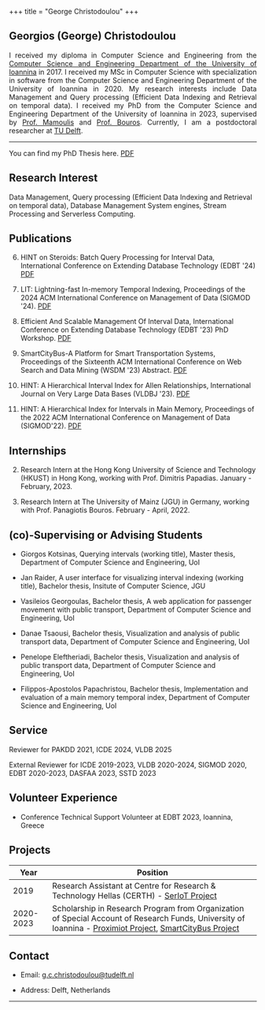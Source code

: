 +++
title = "George Christodoulou"
+++

## Georgios (George) Christodoulou 
<div align='justify'>
I received my diploma in Computer Science and Engineering from the <a href='https://www.cse.uoi.gr/?lang=en'>Computer Science and Engineering Department of the University of Ioannina</a> in 2017. I received my MSc in Computer Science with specialization in software from the Computer Science and Engineering Department of the University of Ioannina in 2020. My research interests include Data Management and Query processing (Efficient Data Indexing and Retrieval on temporal data). I received my PhD from the Computer Science and Engineering Department of the University of Ioannina in 2023, supervised by <a href='https://www.cs.uoi.gr/~nikos/indexb.html'>Prof. Mamoulis</a> and  <a href='https://pbour.github.io/'>Prof. Bouros</a>. Currently, I am a postdoctoral researcher at <a href='https://www.tudelft.nl/'>TU Delft</a>. 
<hr>

You can find my PhD Thesis here. [PDF](/GeorgeChristodoulou_Phd.pdf)

</div>

## Research Interest

Data Management, Query processing (Efficient Data Indexing and Retrieval on temporal data), Database Management System engines, Stream Processing and Serverless Computing.




## Publications 

6. HINT on Steroids: Batch Query Processing for Interval Data, International Conference on Extending Database Technology (EDBT '24) [PDF](/George_Christodoulou_EDBT24.pdf)

5. LIT: Lightning-fast In-memory Temporal Indexing, Proceedings of the 2024 ACM International Conference on Management of Data (SIGMOD '24). [PDF](/George_Christodoulou_SIGMOD24.pdf)

4. Efficient And Scalable Management Of Interval Data, International Conference on Extending Database Technology (EDBT '23) PhD Workshop. [PDF](/George_Christodoulou_EDBT_PhD_Workshop.pdf)

3. SmartCityBus-A Platform for Smart Transportation Systems, Proceedings of the Sixteenth ACM International Conference on Web Search and Data Mining (WSDM '23) Abstract. [PDF](/GeorgeChristodoulou_WSDM23.pdf)

2. HINT: A Hierarchical Interval Index for Allen Relationships, International Journal on Very Large Data Bases (VLDBJ '23). [PDF](/George_Christodoulou_VLDBJ.pdf)

1. HINT: A Hierarchical Index for Intervals in Main Memory, Proceedings of the 2022 ACM International Conference on Management of Data (SIGMOD'22). [PDF](/George_Christodoulou_SIGMOD22.pdf)

## Internships 


2.   Research Intern at the Hong Kong University of Science and Technology (HKUST) in Hong Kong, working with Prof. Dimitris Papadias. January - February, 2023.

1.   Research Intern at The University of Mainz (JGU) in Germany, working with Prof. Panagiotis Bouros. February - April, 2022.

## (co)-Supervising or Advising Students
	
* Giorgos Kotsinas, Querying intervals (working title), Master thesis, Department of Computer Science and Engineering, UoI

* Jan Raider, A user interface for visualizing interval indexing (working title), Bachelor thesis, Insitute of Computer Science, JGU

* Vasileios Georgoulas, Bachelor thesis, A web application for passenger movement with public transport, Department of Computer Science and Engineering, UoI

* Danae Tsaousi, Bachelor thesis, Visualization and analysis of public transport data, Department of Computer Science and Engineering, UoI

* Penelope Eleftheriadi, Bachelor thesis, Visualization and analysis of public transport data, Department of Computer Science and Engineering, UoI

* Filippos-Apostolos Papachristou, Bachelor thesis, Implementation and evaluation of a main memory temporal index, Department of Computer Science and Engineering, UoI

## Service

Reviewer for PAKDD 2021, ICDE 2024, VLDB 2025  

External Reviewer for ICDE 2019-2023, VLDB 2020-2024, SIGMOD 2020, EDBT 2020-2023, DASFAA 2023, SSTD 2023

## Volunteer Experience

* Conference Technical Support Volunteer at EDBT 2023, Ioannina, Greece


## Projects

Year | Position
-----|--------
2019 | Research Assistant at Centre for Research & Technology Hellas (CERTH) - [SerIoT Project](https://seriot-project.eu/)
2020-2023 | Scholarship in Research Program from Organization of Special Account of Research Funds, University of Ioannina - [Proximiot Project](https://proximiot.com/), [SmartCityBus Project](https://smartcitybusproject.github.io/) 



## Contact

* Email:   [g.c.christodoulou@tudelft.nl](mailto:g.c.christodoulou@tudelft.nl)

* Address: Delft, Netherlands 
---

